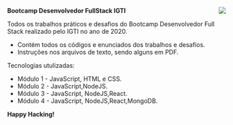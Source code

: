 <strong>Bootcamp Desenvolvedor FullStack IGTI</strong>
<img align="right"  src="https://www.igti.com.br/wp-content/uploads/2020/02/D.-Full-Stack.png"/>

Todos os trabalhos práticos e desafios do Bootcamp Desenvolvedor Full Stack realizado pelo IGTI no ano de 2020.
* Contém todos os códigos e enunciados dos trabalhos e desafios.
* Instruções nos arquivos de texto, sendo alguns em PDF.

Tecnologias utulizadas:
* Módulo 1 - JavaScript, HTML e CSS.
* Módulo 2 - JavaScript,NodeJS.
* Módulo 3 - JavaScript, NodeJS,React.
* Módulo 4 - JavaScript, NodeJS,React,MongoDB.

<strong>Happy Hacking!</strong>


